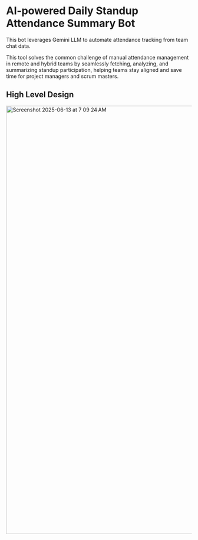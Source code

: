 # AI-powered Daily Standup Attendance Summary Bot

This bot leverages Gemini LLM to automate attendance tracking from team chat data. </br>

This tool solves the common challenge of manual attendance management in remote and hybrid teams by seamlessly fetching, analyzing, and summarizing standup participation, helping teams stay aligned and save time for project managers and scrum masters.

## High Level Design

<img width="1162" alt="Screenshot 2025-06-13 at 7 09 24 AM" src="https://github.com/user-attachments/assets/84ade7fb-cf85-456a-ae34-8b2eb161798c" />
